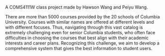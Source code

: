 A COMS4111W class project made by Hawson Wang and Peiyu Wang.

There are more than 5000 courses provided by the 20 schools of Columbia University. Courses with similar names are offered at different levels and with different focuses. Thus, navigating through this vast catalog is extremely challenging even for senior Columbia students, who often face difficulties in choosing the courses that best align with their academic interests and career plans. Recognizing this challenge, we aim to develop a comprehensive system that gives the best information to student users.

